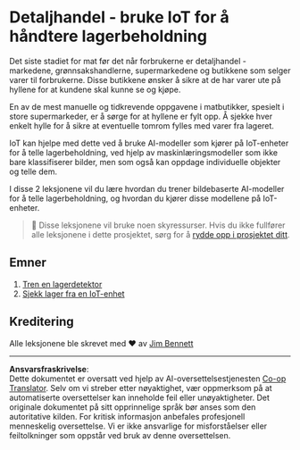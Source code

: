 <!--
CO_OP_TRANSLATOR_METADATA:
{
  "original_hash": "22a1d6e49f2a689fe5bfa7802a7241fc",
  "translation_date": "2025-08-27T22:13:14+00:00",
  "source_file": "5-retail/README.md",
  "language_code": "no"
}
-->
# Detaljhandel - bruke IoT for å håndtere lagerbeholdning

Det siste stadiet for mat før det når forbrukerne er detaljhandel - markedene, grønnsakshandlerne, supermarkedene og butikkene som selger varer til forbrukerne. Disse butikkene ønsker å sikre at de har varer ute på hyllene for at kundene skal kunne se og kjøpe.

En av de mest manuelle og tidkrevende oppgavene i matbutikker, spesielt i store supermarkeder, er å sørge for at hyllene er fylt opp. Å sjekke hver enkelt hylle for å sikre at eventuelle tomrom fylles med varer fra lageret.

IoT kan hjelpe med dette ved å bruke AI-modeller som kjører på IoT-enheter for å telle lagerbeholdning, ved hjelp av maskinlæringsmodeller som ikke bare klassifiserer bilder, men som også kan oppdage individuelle objekter og telle dem.

I disse 2 leksjonene vil du lære hvordan du trener bildebaserte AI-modeller for å telle lagerbeholdning, og hvordan du kjører disse modellene på IoT-enheter.

> 💁 Disse leksjonene vil bruke noen skyressurser. Hvis du ikke fullfører alle leksjonene i dette prosjektet, sørg for å [rydde opp i prosjektet ditt](../clean-up.md).

## Emner

1. [Tren en lagerdetektor](./lessons/1-train-stock-detector/README.md)
1. [Sjekk lager fra en IoT-enhet](./lessons/2-check-stock-device/README.md)

## Kreditering

Alle leksjonene ble skrevet med ♥️ av [Jim Bennett](https://GitHub.com/JimBobBennett)

---

**Ansvarsfraskrivelse**:  
Dette dokumentet er oversatt ved hjelp av AI-oversettelsestjenesten [Co-op Translator](https://github.com/Azure/co-op-translator). Selv om vi streber etter nøyaktighet, vær oppmerksom på at automatiserte oversettelser kan inneholde feil eller unøyaktigheter. Det originale dokumentet på sitt opprinnelige språk bør anses som den autoritative kilden. For kritisk informasjon anbefales profesjonell menneskelig oversettelse. Vi er ikke ansvarlige for misforståelser eller feiltolkninger som oppstår ved bruk av denne oversettelsen.